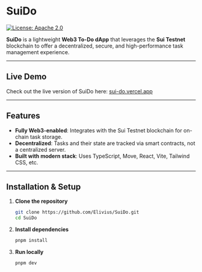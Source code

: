 # SuiDo

[![License: Apache 2.0](https://img.shields.io/badge/License-Apache%202.0-blue.svg)](LICENSE)

**SuiDo** is a lightweight **Web3 To-Do dApp** that leverages the **Sui Testnet** blockchain to offer a decentralized, secure, and high-performance task management experience.

---

##  Live Demo

Check out the live version of SuiDo here: [sui-do.vercel.app](https://sui-do.vercel.app)

---

##  Features

- **Fully Web3-enabled**: Integrates with the Sui Testnet blockchain for on-chain task storage.
- **Decentralized**: Tasks and their state are tracked via smart contracts, not a centralized server.
- **Built with modern stack**: Uses TypeScript, Move, React, Vite, Tailwind CSS, etc.

---

##  Installation & Setup

1. **Clone the repository**  
   ```bash
   git clone https://github.com/Elivius/SuiDo.git
   cd SuiDo

2. **Install dependencies**  
   ```bash
   pnpm install
   
3. **Run locally**  
   ```bash
   pnpm dev
